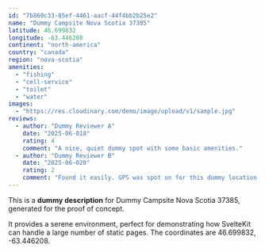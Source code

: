 ```yaml
---
id: "7b860c33-85ef-4461-aacf-44f4bb2b25e2"
name: "Dummy Campsite Nova Scotia 37385"
latitude: 46.699832
longitude: -63.446208
continent: "north-america"
country: "canada"
region: "nova-scotia"
amenities:
  - "fishing"
  - "cell-service"
  - "toilet"
  - "water"
images:
  - "https://res.cloudinary.com/demo/image/upload/v1/sample.jpg"
reviews:
  - author: "Dummy Reviewer A"
    date: "2025-06-018"
    rating: 4
    comment: "A nice, quiet dummy spot with some basic amenities."
  - author: "Dummy Reviewer B"
    date: "2025-06-020"
    rating: 2
    comment: "Found it easily. GPS was spot on for this dummy location."
---
```


This is a **dummy description** for Dummy Campsite Nova Scotia 37385, generated for the proof of concept.

It provides a serene environment, perfect for demonstrating how SvelteKit can handle a large number of static pages. The coordinates are 46.699832, -63.446208.
